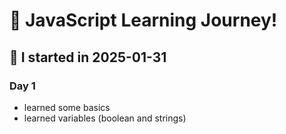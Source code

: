 # 🚀 JavaScript Learning Journey!

## 📅 I started in 2025-01-31

### Day 1

-  learned some basics
-  learned variables (boolean and strings)
